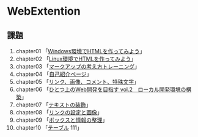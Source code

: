 # WebExtention

## 課題
1. chapter01 「[Windows環境でHTMLを作ってみよう](chapter01/ch01-firsthtml-win.html)」  
2. chapter02 「[Linux環境でHTMLを作ってみよう](chapter02/ch02-firsthtml-linux.html)」
3. chapter03 「[マークアップの考え方トレーニング](chapter03/ch03-markuptag1.html)」
4. chapter04 「[自己紹介ページ](chapter04/ch04-markuptag1.html)」
5. chapter05 「[リンク、画像、コメント、特殊文字](chapter05/ch05-markuptag2.html)」
6. chapter06 「[ひとつ上のWeb開発を目指す vol.2　ローカル開発環境の構築](chapter06/index.html)」
7. chapter07 「[テキストの装飾](chapter07/ch07-fontsytle.html)」
8. chapter08 「[リンクの設定と画像](chapter08/ch08-linkimg.html)」
9. chapter09 「[ボックスと情報の整理](chapter09/ch09-boxcss.html)」
10. chapter10 「[テーブル](chapter10/ch10-table.html)
111」
